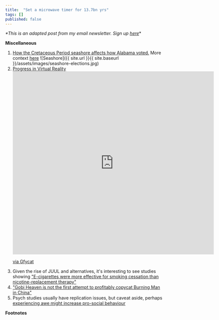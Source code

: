 ```yaml
---
title:  "Set a microwave timer for 13.7bn yrs"
tags: []
published: false
---
```


*\*This is an adapted post from my email newsletter. Sign up [here](https://avoidboringpeople.substack.com/ 'sign up')*\*

**Miscellaneous**
1. [How the Cretaceous Period seashore affects how Alabama voted.](https://www.reddit.com/r/MapPorn/comments/blwlig/the_cretaceous_period_145_to_66_million_years_ago/ "cretaceous") More context [here](http://www.deepseanews.com/2012/06/how-presidential-elections-are-impacted-by-a-100-million-year-old-coastline/ "deep sea news")
    ![Seashore]({{ site.url }}{{ site.baseurl }}/assets/images/seashore-elections.jpg)
2. [Progress in Virtual Reality](https://www.reddit.com/r/gaming/comments/bjmhrr/if_you_think_ready_player_one_isnt_happening_in/ "VR")
    <iframe src='https://gfycat.com/ifr/BriskHoarseKentrosaurus' frameborder='0' scrolling='no' allowfullscreen width='640' height='584'></iframe><p> <a href="https://gfycat.com/briskhoarsekentrosaurus">via Gfycat</a></p>
3. Given the rise of JUUL and alternatives, it's interesting to see studies showing ["E-cigarettes were more effective for smoking cessation than nicotine-replacement therapy"](https://www.nejm.org/doi/full/10.1056/NEJMoa1808779 "nejm")
4. ["Gobi Heaven is not the first attempt to profitably copycat Burning Man in China"](https://chinachannel.org/2019/04/26/chinese-burning-man/ "chinese burn")
5. Psych studies usually have replication issues, but caveat aside, perhaps [experiencing awe might increase pro-social behaviour](https://greatergood.berkeley.edu/article/item/how_awe_makes_us_generous "awe")


**Footnotes**

